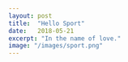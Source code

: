 ```yaml
---
layout: post
title:  "Hello Sport"
date:   2018-05-21
excerpt: "In the name of love."
image: "/images/sport.png"
---
```


